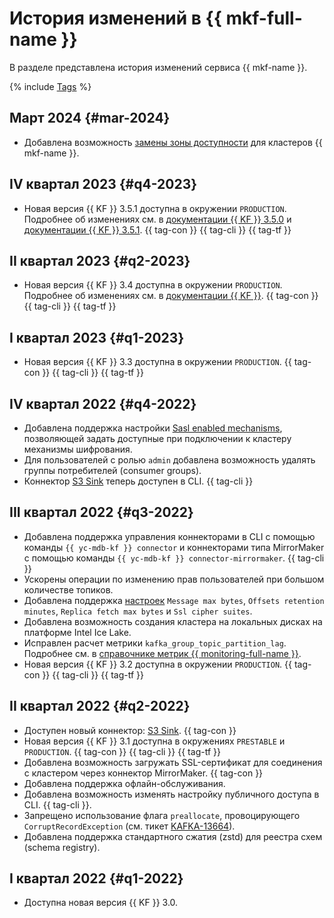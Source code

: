 # История изменений в {{ mkf-full-name }}

В разделе представлена история изменений сервиса {{ mkf-name }}.

{% include [Tags](../_includes/mdb/release-notes-tags.md) %}

## Март 2024 {#mar-2024}

* Добавлена возможность [замены зоны доступности](./operations/host-migration.md) для кластеров {{ mkf-name }}.

## IV квартал 2023 {#q4-2023}

* Новая версия {{ KF }} 3.5.1 доступна в окружении `PRODUCTION`. Подробнее об изменениях см. в [документации {{ KF }} 3.5.0](https://archive.apache.org/dist/kafka/3.5.0/RELEASE_NOTES.html) и [документации {{ KF }} 3.5.1](https://archive.apache.org/dist/kafka/3.5.1/RELEASE_NOTES.html). {{ tag-con }} {{ tag-cli }} {{ tag-tf }}

## II квартал 2023 {#q2-2023}

* Новая версия {{ KF }} 3.4 доступна в окружении `PRODUCTION`. Подробнее об изменениях см. в [документации {{ KF }}](https://archive.apache.org/dist/kafka/3.4.0/RELEASE_NOTES.html). {{ tag-con }} {{ tag-cli }} {{ tag-tf }}

## I квартал 2023 {#q1-2023}

* Новая версия {{ KF }} 3.3 доступна в окружении `PRODUCTION`. {{ tag-con }} {{ tag-cli }} {{ tag-tf }}

## IV квартал 2022 {#q4-2022}

* Добавлена поддержка настройки [Sasl enabled mechanisms](concepts/settings-list.md#settings-sasl-enabled-mechanisms), позволяющей задать доступные при подключении к кластеру механизмы шифрования.
* Для пользователей с ролью `admin` добавлена возможность удалять группы потребителей (consumer groups).
* Коннектор [S3 Sink](concepts/connectors.md#s3-sink) теперь доступен в CLI. {{ tag-cli }}

## III квартал 2022 {#q3-2022}

* Добавлена поддержка управления коннекторами в CLI с помощью команды `{{ yc-mdb-kf }} connector` и коннекторами типа MirrorMaker с помощью команды `{{ yc-mdb-kf }} connector-mirrormaker`. {{ tag-cli }}
* Ускорены операции по изменению прав пользователей при большом количестве топиков.
* Добавлена поддержка [настроек](concepts/settings-list.md#cluster-settings) `Message max bytes`, `Offsets retention minutes`, `Replica fetch max bytes` и `Ssl cipher suites`.
* Добавлена возможность создания кластера на локальных дисках на платформе Intel Ice Lake.
* Исправлен расчет метрики `kafka_group_topic_partition_lag`.  Подробнее см. в [справочнике метрик {{ monitoring-full-name }}](../_includes/monitoring/metrics-ref/managed-kafka.md). 
* Новая версия {{ KF }} 3.2 доступна в окружении `PRODUCTION`. {{ tag-con }} {{ tag-cli }} {{ tag-tf }}

## II квартал 2022 {#q2-2022}

* Доступен новый коннектор: [S3 Sink](concepts/connectors.md#s3-sink). {{ tag-con }}
* Новая версия {{ KF }} 3.1 доступна в окружениях `PRESTABLE` и `PRODUCTION`. {{ tag-con }} {{ tag-cli }} {{ tag-tf }}
* Добавлена возможность загружать SSL-сертификат для соединения с кластером через коннектор MirrorMaker. {{ tag-con }}
* Добавлена поддержка офлайн-обслуживания.
* Добавлена возможность изменять настройку публичного доступа в CLI. {{ tag-cli }}.
* Запрещено использование флага `preallocate`, провоцирующего `CorruptRecordException` (см. тикет [KAFKA-13664](https://issues.apache.org/jira/browse/KAFKA-13664)).
* Добавлена поддержка стандартного сжатия (zstd) для реестра схем (schema registry).

## I квартал 2022 {#q1-2022}

* Доступна новая версия {{ KF }} 3.0.
